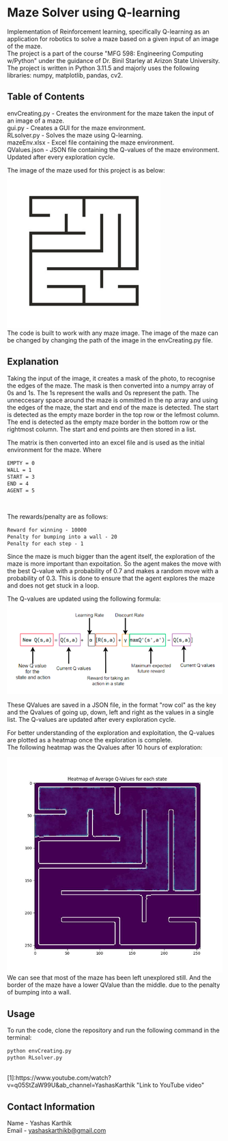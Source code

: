 # Maze Solver using Q-learning

Implementation of Reinforcement learning, specifically Q-learning as an application for robotics to solve a maze based on a given input of an image of the maze.<br/>
The project is a part of the course "MFG 598: Engineering Computing w/Python" under the guidance of Dr. Binil Starley at Arizon State University.<br/>
The project is written in Python 3.11.5 and majorly uses the following libraries: numpy, matplotlib, pandas, cv2.

## Table of Contents

envCreating.py - Creates the environment for the maze taken the input of an image of a maze. <br/>
gui.py - Creates a GUI for the maze environment.<br/>
RLsolver.py - Solves the maze using Q-learning.<br/>
mazeEnv.xlsx - Excel file containing the maze environment.<br/>
QValues.json - JSON file containing the Q-values of the maze environment. Updated after every exploration cycle.<br/>

The image of the maze used for this project is as below:<br/>
![maze](maze.jpg)<br/>
The code is built to work with any maze image. The image of the maze can be changed by changing the path of the image in the envCreating.py file.<br/>

## Explanation

Taking the input of the image, it creates a mask of the photo, to recognise the edges of the maze. The mask is then converted into a numpy array of 0s and 1s. The 1s represent the walls and 0s represent the path. The unneccesary space around the maze is ommitted in the np array and using the edges of the maze, the start and end of the maze is detected. The start is detected as the empty maze border in the top row or the lefmost column. The end is detected as the empty maze border in the bottom row or the rightmost column. The start and end points are then stored in a list.

The matrix is then converted into an excel file and is used as the initial environment for the maze. Where<br/>

```
EMPTY = 0
WALL = 1
START = 3
END = 4
AGENT = 5
```

<br/>

The rewards/penalty are as follows:<br/>

```
Reward for winning - 10000
Penalty for bumping into a wall - 20
Penalty for each step - 1
```

Since the maze is much bigger than the agent itself, the exploration of the maze is more important than expoitation. So the agent makes the move with the best Q-value with a probability of 0.7 and makes a random move with a probability of 0.3. This is done to ensure that the agent explores the maze and does not get stuck in a loop.

The Q-values are updated using the following formula:<br/>
![qvalue](qvalue.png)<br/>

These QValues are saved in a JSON file, in the format "row col" as the key and the Qvalues of going up, down, left and right as the values in a single list. The Q-values are updated after every exploration cycle.

For better understanding of the exploration and exploitation, the Q-values are plotted as a heatmap once the exploration is complete.<br/>
The following heatmap was the Qvalues after 10 hours of exploration:<br/>

![heatmap](heatmap.jpg)<br/>
We can see that most of the maze has been left unexplored still. And the border of the maze have a lower QValue than the middle. due to the penalty of bumping into a wall.

## Usage

To run the code, clone the repository and run the following command in the terminal:<br/>

```
python envCreating.py
python RLsolver.py
```

<br/>
[1]:https://www.youtube.com/watch?v=q05StZaW99U&ab_channel=YashasKarthik "Link to YouTube video"

## Contact Information

Name - Yashas Karthik<br/>
Email - yashaskarthikb@gmail.com
